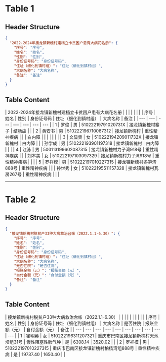 # Table 1

## Header Structure
```json
{
  "2022-2024年接龙镇新槐村建档立卡贫困户患有大病花名册": {
    "序号": "序号",
    "姓名": "姓名",
    "性别": "性别",
    "身份证号码": "身份证号码",
    "住址（细化到镇村组）": "住址（细化到镇村组）",
    "大病名称": "大病名称",
    "备注": "备注"
  }
}
```

## Table Content

| 2022-2024年接龙镇新槐村建档立卡贫困户患有大病花名册 |  |  |  |  |  |  |
| 序号 | 姓名 | 性别 | 身份证号码 | 住址（细化到镇村组） | 大病名称 | 备注 |
| --- | --- | --- | --- | --- | --- | --- |
| 1 | 罗俊 | 男 | 51022219791020731X | 接龙镇新槐村寨子 | 结肠癌 |  |
| 2 | 黄安书 | 男 | 510222196710087312 | 接龙镇新槐村 | 重性精神疾病 |  |
| 白内障 |  |  |  |  |  |  |
| 3 | 文显贵 | 女 | 510222194209011732X | 接龙镇新槐村 | 白内障 |  |
| 孙学成 | 男 | 510222193901197318 | 接龙镇新槐村 | 白内障 |  |  |
| 4 | 江泳 | 男 | 500113199602087315 | 接龙镇新槐村力子湾918号 | 重性精神疾病 |  |
| 刘本美 | 女 | 510222197103097329 | 接龙镇新槐村力子湾918号 | 重性精神疾病 |  |  |
| 5 | 罗祥模 | 男 | 510222197010227315 | 接龙镇新槐村冬笋湾888号 | 重性精神疾病 |  |
| 孙世秀 | 女 | 510222195511157328 | 接龙镇新槐村瓦房267号 | 重性精神疾病 |  |  |

---

# Table 2

## Header Structure
```json
{
  "接龙镇新槐村脱贫户33种大病救治台帐（2022.1.1-6.30）": {
    "序号": "序号",
    "姓名": "姓名",
    "性别": "性别",
    "身份证号码": "身份证号码",
    "住址（细化到镇村组）": "住址（细化到镇村组）",
    "大病名称": "大病名称",
    "是否住院": "是否住院",
    "报账金额（元）": "报账金额（元）",
    "自付金额（元）": "自付金额（元）",
    "备注": "备注"
  }
}
```

## Table Content

| 接龙镇新槐村脱贫户33种大病救治台帐（2022.1.1-6.30） |  |  |  |  |  |  |  |  |  |
| 序号 | 姓名 | 性别 | 身份证号码 | 住址（细化到镇村组） | 大病名称 | 是否住院 | 报账金额（元） | 自付金额（元） | 备注 |
| --- | --- | --- | --- | --- | --- | --- | --- | --- | --- |
| 1 | 崔明英 | 女 | 510222196311207321 | 重庆市巴南区接龙镇新槐村天池坝组31号 | 慢性阻塞性肺气肿 | 是 | 6308.14 | 3520.02 |  |
| 2 | 罗祥模 | 男 | 510222197010227315 | 重庆市巴南区接龙镇新槐村柏杨湾组888号 | 重性精神疾病 | 是 | 19737.40 | 1650.40 |  |